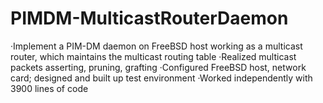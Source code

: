 PIMDM-MulticastRouterDaemon
===========================
·Implement a PIM-DM daemon on FreeBSD host working as a multicast router, which maintains the multicast
routing table
·Realized multicast packets asserting, pruning, grafting
·Configured FreeBSD host, network card; designed and built up test environment
·Worked independently with 3900 lines of code
